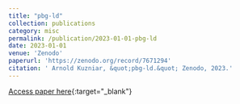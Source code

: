 ```yaml
---
title: "pbg-ld"
collection: publications
category: misc
permalink: /publication/2023-01-01-pbg-ld
date: 2023-01-01
venue: 'Zenodo'
paperurl: 'https://zenodo.org/record/7671294'
citation: ' Arnold Kuzniar, &quot;pbg-ld.&quot; Zenodo, 2023.'
---
```

[Access paper here](https://zenodo.org/record/7671294){:target="_blank"}
